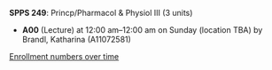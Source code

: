 **SPPS 249**: Princp/Pharmacol & Physiol III (3 units)

- **A00** (Lecture) at 12:00 am–12:00 am on Sunday (location TBA) by Brandl, Katharina (A11072581)

[Enrollment numbers over time](./SPPS249.tsv)
